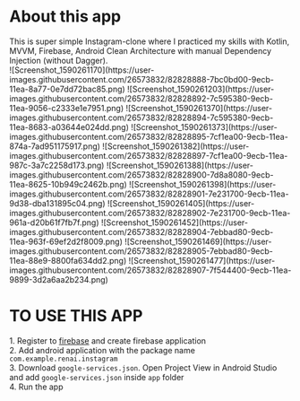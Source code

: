 <H1>About this app</H1>
This is super simple Instagram-clone where I practiced my skills with Kotlin, MVVM, Firebase, Android Clean Architecture with manual Dependency Injection (without Dagger). <br>
![Screenshot_1590261170](https://user-images.githubusercontent.com/26573832/82828888-7bc0bd00-9ecb-11ea-8a77-0e7dd72bac85.png)
![Screenshot_1590261203](https://user-images.githubusercontent.com/26573832/82828892-7c595380-9ecb-11ea-9056-c2333e1e7951.png)
![Screenshot_1590261370](https://user-images.githubusercontent.com/26573832/82828894-7c595380-9ecb-11ea-8683-a03644e024dd.png)
![Screenshot_1590261373](https://user-images.githubusercontent.com/26573832/82828895-7cf1ea00-9ecb-11ea-874a-7ad951175917.png)
![Screenshot_1590261382](https://user-images.githubusercontent.com/26573832/82828897-7cf1ea00-9ecb-11ea-987c-3a7c2258d173.png)
![Screenshot_1590261388](https://user-images.githubusercontent.com/26573832/82828900-7d8a8080-9ecb-11ea-8625-10b949c2462b.png)
![Screenshot_1590261398](https://user-images.githubusercontent.com/26573832/82828901-7e231700-9ecb-11ea-9d38-dba131895c04.png)
![Screenshot_1590261405](https://user-images.githubusercontent.com/26573832/82828902-7e231700-9ecb-11ea-961a-d20b61f7fb7f.png)
![Screenshot_1590261452](https://user-images.githubusercontent.com/26573832/82828904-7ebbad80-9ecb-11ea-963f-69ef2d2f8009.png)
![Screenshot_1590261469](https://user-images.githubusercontent.com/26573832/82828905-7ebbad80-9ecb-11ea-88e9-8800fa634dd2.png)
![Screenshot_1590261477](https://user-images.githubusercontent.com/26573832/82828907-7f544400-9ecb-11ea-9899-3d2a6aa2b234.png)


<H1>TO USE THIS APP</H1>
1. Register to <a href="https://firebase.google.com/">firebase</a> and create firebase application</br>
2. Add android application with the package name <code>com.example.renai.instagram</code></br>
3. Download <code>google-services.json</code>. Open Project View in Android Studio and add <code>google-services.json</code> inside <code>app</code> folder</br>
4. Run the app</br>

